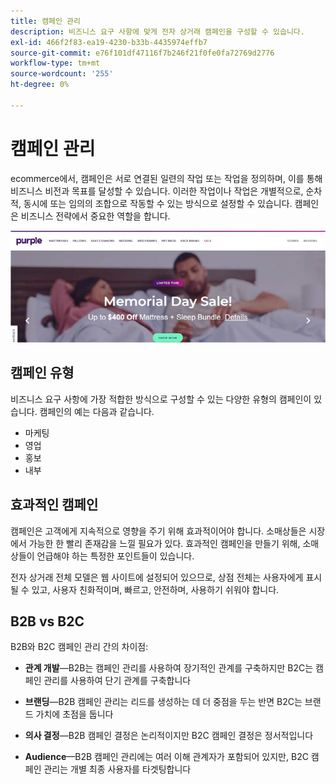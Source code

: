 ```yaml
---
title: 캠페인 관리
description: 비즈니스 요구 사항에 맞게 전자 상거래 캠페인을 구성할 수 있습니다.
exl-id: 466f2f83-ea19-4230-b33b-4435974effb7
source-git-commit: e76f101df47116f7b246f21f0fe0fa72769d2776
workflow-type: tm+mt
source-wordcount: '255'
ht-degree: 0%

---
```


# 캠페인 관리

ecommerce에서, 캠페인은 서로 연결된 일련의 작업 또는 작업을 정의하며, 이를 통해 비즈니스 비전과 목표를 달성할 수 있습니다. 이러한 작업이나 작업은 개별적으로, 순차적, 동시에 또는 임의의 조합으로 작동할 수 있는 방식으로 설정할 수 있습니다. 캠페인은 비즈니스 전략에서 중요한 역할을 합니다.

![캠페인 이미지 예](../../assets/playbooks/campaign-example.png)

## 캠페인 유형

비즈니스 요구 사항에 가장 적합한 방식으로 구성할 수 있는 다양한 유형의 캠페인이 있습니다. 캠페인의 예는 다음과 같습니다.

- 마케팅
- 영업
- 홍보
- 내부

## 효과적인 캠페인

캠페인은 고객에게 지속적으로 영향을 주기 위해 효과적이어야 합니다. 소매상들은 시장에서 가능한 한 빨리 존재감을 느낄 필요가 있다. 효과적인 캠페인을 만들기 위해, 소매상들이 언급해야 하는 특정한 포인트들이 있습니다.

전자 상거래 전체 모델은 웹 사이트에 설정되어 있으므로, 상점 전체는 사용자에게 표시될 수 있고, 사용자 친화적이며, 빠르고, 안전하며, 사용하기 쉬워야 합니다.

## B2B vs B2C

B2B와 B2C 캠페인 관리 간의 차이점:

- **관계 개발**—B2B는 캠페인 관리를 사용하여 장기적인 관계를 구축하지만 B2C는 캠페인 관리를 사용하여 단기 관계를 구축합니다

- **브랜딩**—B2B 캠페인 관리는 리드를 생성하는 데 더 중점을 두는 반면 B2C는 브랜드 가치에 초점을 둡니다

- **의사 결정**—B2B 캠페인 결정은 논리적이지만 B2C 캠페인 결정은 정서적입니다

- **Audience**—B2B 캠페인 관리에는 여러 이해 관계자가 포함되어 있지만, B2C 캠페인 관리는 개별 최종 사용자를 타겟팅합니다
